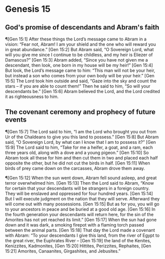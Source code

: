 # Genesis 15

## God's promise of descendants and Abram's faith
¶[Gen 15:1] After these things the Lord’s message came to Abram in a vision: “Fear not, Abram! I am your shield and the one who will reward you in great abundance.”
[Gen 15:2] But Abram said, “O Sovereign Lord, what will you give me since I continue to be childless, and my heir is Eliezer of Damascus?”
[Gen 15:3] Abram added, “Since you have not given me a descendant, then look, one born in my house will be my heir!”
[Gen 15:4] But look, the Lord’s message came to him: “This man will not be your heir, but instead a son who comes from your own body will be your heir.”
[Gen 15:5] The Lord took him outside and said, “Gaze into the sky and count the stars – if you are able to count them!” Then he said to him, “So will your descendants be.”
[Gen 15:6] Abram believed the Lord, and the Lord credited it as righteousness to him.

## The covenant ceremony and prophecy of future events
¶[Gen 15:7] The Lord said to him, “I am the Lord who brought you out from Ur of the Chaldeans to give you this land to possess.”
[Gen 15:8] But Abram said, “O Sovereign Lord, by what can I know that I am to possess it?”
[Gen 15:9] The Lord said to him, “Take for me a heifer, a goat, and a ram, each three years old, along with a dove and a young pigeon.”
[Gen 15:10] So Abram took all these for him and then cut them in two and placed each half opposite the other, but he did not cut the birds in half.
[Gen 15:11] When birds of prey came down on the carcasses, Abram drove them away.

¶[Gen 15:12] When the sun went down, Abram fell sound asleep, and great terror overwhelmed him.
[Gen 15:13] Then the Lord said to Abram, “Know for certain that your descendants will be strangers in a foreign country. They will be enslaved and oppressed for four hundred years.
[Gen 15:14] But I will execute judgment on the nation that they will serve. Afterward they will come out with many possessions.
[Gen 15:15] But as for you, you will go to your ancestors in peace and be buried at a good old age.
[Gen 15:16] In the fourth generation your descendants will return here, for the sin of the Amorites has not yet reached its limit.”
[Gen 15:17] When the sun had gone down and it was dark, a smoking firepot with a flaming torch passed between the animal parts.
[Gen 15:18] That day the Lord made a covenant with Abram: “To your descendants I give this land, from the river of Egypt to the great river, the Euphrates River –
[Gen 15:19] the land of the Kenites, Kenizzites, Kadmonites,
[Gen 15:20] Hittites, Perizzites, Rephaites,
[Gen 15:21] Amorites, Canaanites, Girgashites, and Jebusites.”
